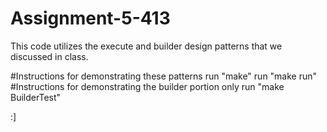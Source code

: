# Assignment-5-413


This code utilizes the execute and builder design patterns that we discussed in class.

#Instructions for demonstrating these patterns 
run "make" 
run "make run"
#Instructions for demonstrating the builder portion only
run "make BuilderTest"

:]
